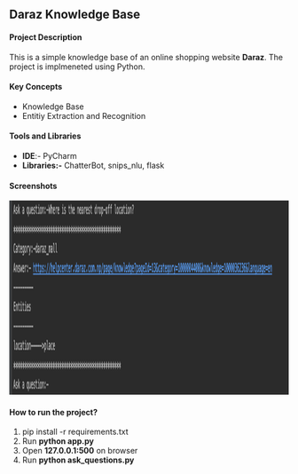 ## Daraz Knowledge Base

#### Project Description
This is a simple knowledge base of an online shopping website **Daraz**. The project is implmeneted using Python.

#### Key Concepts
* Knowledge Base
* Entitiy Extraction and Recognition

#### Tools and Libraries
* **IDE**:- PyCharm
* **Libraries:-** ChatterBot, snips_nlu, flask

#### Screenshots

<img src="https://github.com/Scorpi35/daraz_knowledge_base/blob/main/ScreenShots/output.png" width="700" height="350" />

#### How to run the project?

1. pip install -r requirements.txt
2. Run **python app.py**
3. Open **127.0.0.1:500** on browser
4. Run **python ask_questions.py** 


